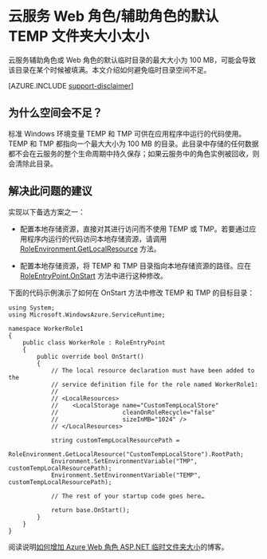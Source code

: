 <properties
   pageTitle="角色的默认 TEMP 文件夹大小太小 | Azure"
   description="云服务角色的 TEMP 文件夹的空间有限。本文针对如何避免磁盘空间不足的问题提供了一些建议。"
   services="cloud-services"
   documentationCenter=""
   authors="simonxjx"
   manager="felixwu"
   editor=""
   tags="top-support-issue"/>
<tags
   ms.service="cloud-services"
   ms.devlang="na"
   ms.topic="article"
   ms.tgt_pltfrm="na"
   ms.workload="tbd"
   ms.date="10/12/2016"
   ms.author="v-six"
   wacn.date="11/14/2016"/>


# 云服务 Web 角色/辅助角色的默认 TEMP 文件夹大小太小

云服务辅助角色或 Web 角色的默认临时目录的最大大小为 100 MB，可能会导致该目录在某个时候被填满。本文介绍如何避免临时目录空间不足。

[AZURE.INCLUDE [support-disclaimer](../../includes/support-disclaimer.md)]

## 为什么空间会不足？

标准 Windows 环境变量 TEMP 和 TMP 可供在应用程序中运行的代码使用。TEMP 和 TMP 都指向一个最大大小为 100 MB 的目录。此目录中存储的任何数据都不会在云服务的整个生命周期中持久保存；如果云服务中的角色实例被回收，则会清除此目录。

## 解决此问题的建议

实现以下备选方案之一：

- 配置本地存储资源，直接对其进行访问而不使用 TEMP 或 TMP。若要通过应用程序内运行的代码访问本地存储资源，请调用 [RoleEnvironment.GetLocalResource](https://msdn.microsoft.com/zh-cn/library/microsoft.windowsazure.serviceruntime.roleenvironment.getlocalresource.aspx) 方法。

- 配置本地存储资源，将 TEMP 和 TMP 目录指向本地存储资源的路径。应在 [RoleEntryPoint.OnStart](https://msdn.microsoft.com/zh-cn/library/microsoft.windowsazure.serviceruntime.roleentrypoint.onstart.aspx) 方法中进行这种修改。

下面的代码示例演示了如何在 OnStart 方法中修改 TEMP 和 TMP 的目标目录：

	using System;
	using Microsoft.WindowsAzure.ServiceRuntime;
	
	namespace WorkerRole1
	{
	    public class WorkerRole : RoleEntryPoint
	    {
	        public override bool OnStart()
	        {
	            // The local resource declaration must have been added to the
	            // service definition file for the role named WorkerRole1:
	            //
	            // <LocalResources>
	            //    <LocalStorage name="CustomTempLocalStore"
	            //                  cleanOnRoleRecycle="false"
	            //                  sizeInMB="1024" />
	            // </LocalResources>
	
	            string customTempLocalResourcePath =
	            RoleEnvironment.GetLocalResource("CustomTempLocalStore").RootPath;
	            Environment.SetEnvironmentVariable("TMP", customTempLocalResourcePath);
	            Environment.SetEnvironmentVariable("TEMP", customTempLocalResourcePath);
	
	            // The rest of your startup code goes here…
	
	            return base.OnStart();
	        }
	    }
	}



阅读说明[如何增加 Azure Web 角色 ASP.NET 临时文件夹大小](http://blogs.msdn.com/b/kwill/archive/2011/07/18/how-to-increase-the-size-of-the-windows-azure-web-role-asp-net-temporary-folder.aspx)的博客。



<!---HONumber=Mooncake_0523_2016-->
